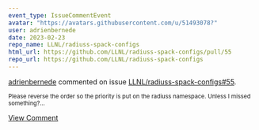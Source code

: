 ```yaml
---
event_type: IssueCommentEvent
avatar: "https://avatars.githubusercontent.com/u/51493078?"
user: adrienbernede
date: 2023-02-23
repo_name: LLNL/radiuss-spack-configs
html_url: https://github.com/LLNL/radiuss-spack-configs/pull/55
repo_url: https://github.com/LLNL/radiuss-spack-configs
---
```


<a href='https://github.com/adrienbernede' target='_blank'>adrienbernede</a> commented on issue <a href='https://github.com/LLNL/radiuss-spack-configs/pull/55' target='_blank'>LLNL/radiuss-spack-configs#55</a>.

<small>Please reverse the order so the priority is put on the radiuss namespace. Unless I missed something?...</small>

<a href='https://github.com/LLNL/radiuss-spack-configs/pull/55' target='_blank'>View Comment</a>